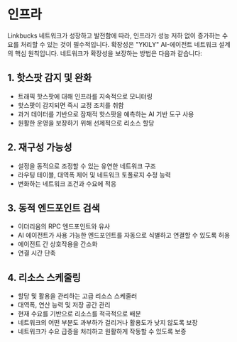 # 인프라

Linkbucks 네트워크가 성장하고 발전함에 따라, 인프라가 성능 저하 없이 증가하는 수요를 처리할 수 있는 것이 필수적입니다. 확장성은 "YKILY" AI-에이전트 네트워크 설계의 핵심 원칙입니다. 네트워크가 확장성을 보장하는 방법은 다음과 같습니다:

## 1. 핫스팟 감지 및 완화
- 트래픽 핫스팟에 대해 인프라를 지속적으로 모니터링
- 핫스팟이 감지되면 즉시 교정 조치를 취함
- 과거 데이터를 기반으로 잠재적 핫스팟을 예측하는 AI 기반 도구 사용
- 원활한 운영을 보장하기 위해 선제적으로 리소스 할당

## 2. 재구성 가능성
- 설정을 동적으로 조정할 수 있는 유연한 네트워크 구조
- 라우팅 테이블, 대역폭 제어 및 네트워크 토폴로지 수정 능력
- 변화하는 네트워크 조건과 수요에 적응

## 3. 동적 엔드포인트 검색
- 이더리움의 RPC 엔드포인트와 유사
- AI 에이전트가 사용 가능한 엔드포인트를 자동으로 식별하고 연결할 수 있도록 허용
- 에이전트 간 상호작용을 간소화
- 연결 시간 단축

## 4. 리소스 스케줄링
- 할당 및 활용을 관리하는 고급 리소스 스케줄러
- 대역폭, 연산 능력 및 저장 공간 관리
- 현재 수요를 기반으로 리소스를 적극적으로 배분
- 네트워크의 어떤 부분도 과부하가 걸리거나 활용도가 낮지 않도록 보장
- 네트워크가 수요 급증을 처리하고 원활하게 작동할 수 있도록 보증